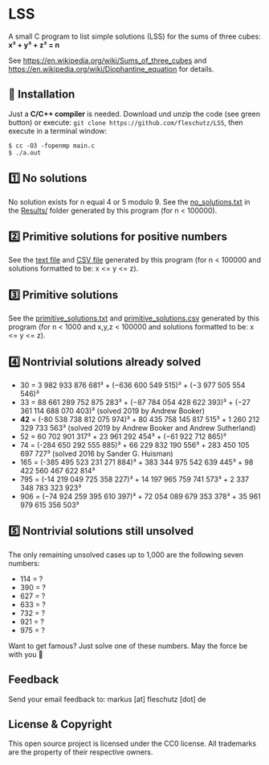 LSS
===
A small C program to list simple solutions (LSS) for the sums of three cubes: **x³ + y³ + z³ = n**

See https://en.wikipedia.org/wiki/Sums_of_three_cubes and https://en.wikipedia.org/wiki/Diophantine_equation for details.


🔧 Installation
----------------
Just a **C/C++ compiler** is needed. Download und unzip the code (see green button) or execute: `git clone https://github.com/fleschutz/LSS`, then execute in a terminal window:
```
$ cc -O3 -fopenmp main.c 
$ ./a.out 
```

1️⃣ No solutions
----------------
No solution exists for n equal 4 or 5 modulo 9. See the [no_solutions.txt](Results/no_solutions.txt) in the [Results/](Results/) folder generated by this program (for n < 100000).


2️⃣ Primitive solutions for positive numbers
--------------------------------------------
See the [text file](Results/primitive_solutions_for_positive_numbers.txt) and [CSV file](Results/primitive_solutions_for_positive_numbers.csv) generated by this program (for n < 100000 and solutions formatted to be: x <= y <= z).


3️⃣ Primitive solutions
-----------------------
See the [primitive_solutions.txt](Results/primitive_solutions.txt) and [primitive_solutions.csv](Results/primitive_solutions.csv) generated by this program (for n < 1000 and x,y,z < 100000 and solutions formatted to be: x <= y <= z).


4️⃣ Nontrivial solutions already solved
---------------------------------------
* 30 = 3 982 933 876 681³ + (−636 600 549 515)³ + (−3 977 505 554 546)³
* 33 = 88 661 289 752 875 283³ + (−87 784 054 428 622 393)³ + (−27 361 114 688 070 403)³   (solved 2019 by Andrew Booker)
* **42** = (-80 538 738 812 075 974)³ + 80 435 758 145 817 515³ + 1 260 212 329 733 563³  (solved 2019 by Andrew Booker and Andrew Sutherland)
* 52 = 60 702 901 317³ + 23 961 292 454³ + (−61 922 712 865)³
* 74 = (-284 650 292 555 885)³ + 66 229 832 190 556³ + 283 450 105 697 727³     (solved 2016 by Sander G. Huisman)
* 165 = (-385 495 523 231 271 884)³ + 383 344 975 542 639 445³ + 98 422 560 467 622 814³
* 795 = (-14 219 049 725 358 227)³ + 14 197 965 759 741 573³ + 2 337 348 783 323 923³
* 906 = (−74 924 259 395 610 397)³ + 72 054 089 679 353 378³ + 35 961 979 615 356 503³


5️⃣ Nontrivial solutions still unsolved
---------------------------------------
The only remaining unsolved cases up to 1,000 are the following seven numbers:

* 114 = ?
* 390 = ?
* 627 = ?
* 633 = ?
* 732 = ?
* 921 = ?
* 975 = ?

Want to get famous? Just solve one of these numbers. May the force be with you 🖖

Feedback
--------
Send your email feedback to: markus [at] fleschutz [dot] de


License & Copyright
-------------------
This open source project is licensed under the CC0 license. All trademarks are the property of their respective owners.
